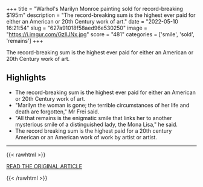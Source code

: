 +++
title = "Warhol's Marilyn Monroe painting sold for record-breaking $195m"
description = "The record-breaking sum is the highest ever paid for either an American or 20th Century work of art."
date = "2022-05-10 16:21:54"
slug = "627a91018f58aed96e530250"
image = "https://i.imgur.com/GzIIJNx.jpg"
score = "481"
categories = ['smile', 'sold', 'remains']
+++

The record-breaking sum is the highest ever paid for either an American or 20th Century work of art.

## Highlights

- The record-breaking sum is the highest ever paid for either an American or 20th Century work of art.
- "Marilyn the woman is gone; the terrible circumstances of her life and death are forgotten," Mr Frei said.
- "All that remains is the enigmatic smile that links her to another mysterious smile of a distinguished lady, the Mona Lisa," he said.
- The record breaking sum is  the highest paid for a 20th century American or an American work of work by artist or artist.

---

{{< rawhtml >}}
  <p class="article-category">
    <a target="_blank" href="https://www.bbc.co.uk/news/world-us-canada-61339179?at_medium=RSS&amp;at_campaign=KARANGA">READ THE ORIGINAL ARTICLE</a>
  </p>
{{< /rawhtml >}}
